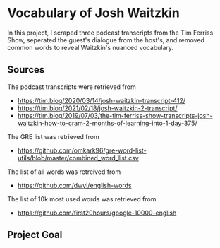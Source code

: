 # Vocabulary of Josh Waitzkin

In this project, I scraped three podcast transcripts from the Tim Ferriss Show, seperated the guest's dialogue from the host's, and removed common words to reveal Waitzkin's nuanced vocabulary.

## Sources
The podcast transcripts were retrieved from
* https://tim.blog/2020/03/14/josh-waitzkin-transcript-412/
* https://tim.blog/2021/02/18/josh-waitzkin-2-transcript/
* https://tim.blog/2019/07/03/the-tim-ferriss-show-transcripts-josh-waitzkin-how-to-cram-2-months-of-learning-into-1-day-375/

The GRE list was retrieved from
* https://github.com/omkark96/gre-word-list-utils/blob/master/combined_word_list.csv

The list of all words was retreived from
* https://github.com/dwyl/english-words

The list of 10k most used words was retrieved from
* https://github.com/first20hours/google-10000-english

## Project Goal
